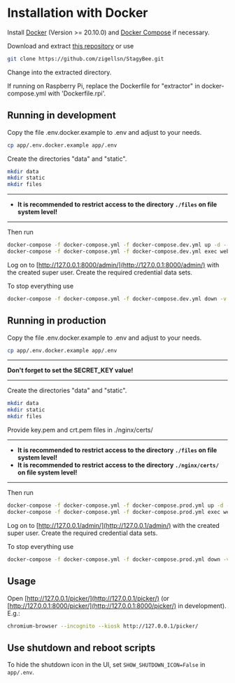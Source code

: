 # Installation with Docker

Install [Docker](https://docs.docker.com/install/) (Version >= 20.10.0) and [Docker Compose](https://docs.docker.com/compose/) if necessary.

Download and extract [this repository](https://github.com/zigellsn/StagyBee/archive/master.zip) or use
``` bash
git clone https://github.com/zigellsn/StagyBee.git
```
Change into the extracted directory.

If running on Raspberry Pi, replace the Dockerfile for "extractor" in docker-compose.yml with 'Dockerfile.rpi'.

## Running in development
Copy the file .env.docker.example to .env and adjust to your needs.
``` bash
cp app/.env.docker.example app/.env
```

Create the directories "data" and "static".
``` bash
mkdir data
mkdir static
mkdir files
```

---
- **It is recommended to restrict access to the directory `./files` on file system level!**
---

Then run
``` bash
docker-compose -f docker-compose.yml -f docker-compose.dev.yml up -d --build
docker-compose -f docker-compose.yml -f docker-compose.dev.yml exec web python manage.py createsuperuser
```

Log on to [http://127.0.0.1:8000/admin/](http://127.0.0.1:8000/admin/) with the created super user.
Create the required credential data sets.

To stop everything use
``` bash
docker-compose -f docker-compose.yml -f docker-compose.dev.yml down -v
```

## Running in production
Copy the file .env.docker.example to .env and adjust to your needs.
``` bash
cp app/.env.docker.example app/.env
```

---
**Don't forget to set the SECRET_KEY value!**

---

Create the directories "data" and "static".
``` bash
mkdir data
mkdir static
mkdir files
```

Provide key.pem and crt.pem files in ./nginx/certs/

---
- **It is recommended to restrict access to the directory `./files` on file system level!**
- **It is recommended to restrict access to the directory `./nginx/certs/` on file system level!**
---

Then run
``` bash
docker-compose -f docker-compose.yml -f docker-compose.prod.yml up -d --build
docker-compose -f docker-compose.yml -f docker-compose.prod.yml exec web python manage.py createsuperuser
```

Log on to [http://127.0.0.1/admin/](http://127.0.0.1/admin/) with the created super user.
Create the required credential data sets.

To stop everything use
``` bash
docker-compose -f docker-compose.yml -f docker-compose.prod.yml down -v
```
## Usage

Open [http://127.0.0.1/picker/](http://127.0.0.1/picker/) (or [http://127.0.0.1:8000/picker/](http://127.0.0.1:8000/picker/) 
in development). E.g.:
```bash
chromium-browser --incognito --kiosk http://127.0.0.1/picker/
```

## Use shutdown and reboot scripts

To hide the shutdown icon in the UI, set `SHOW_SHUTDOWN_ICON=False` in `app/.env`.
